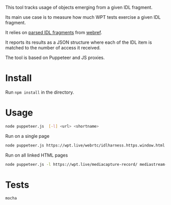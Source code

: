 This tool tracks usage of objects emerging from a given IDL fragment.

Its main use case is to measure how much WPT tests exercise a given IDL fragment.

It relies on [parsed IDL fragments](https://w3c.github.io/webref/ed/idlparsed/) from [webref](https://github.com/w3c/webref/).

It reports its results as a JSON structure where each of the IDL item is matched to the number of access it received.

The tool is based on Puppeteer and JS proxies.

# Install
Run `npm install` in the directory.

# Usage

```sh
node puppeteer.js  [-l] <url> <shortname>
```


Run on a single page
```sh
node puppeteer.js https://wpt.live/webrtc/idlharness.https.window.html webrtc
```

Run on all linked HTML pages
```sh
node puppeteer.js -l https://wpt.live/mediacapture-record/ mediastream-recording
```

# Tests
```sh
mocha
```
